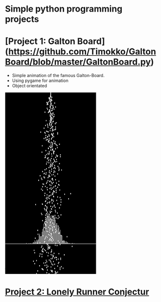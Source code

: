 # Simple python programming projects


# [Project 1: Galton Board] (https://github.com/Timokko/GaltonBoard/blob/master/GaltonBoard.py) 
* Simple animation of the famous Galton-Board.
* Using pygame for animation
* Object orientated 

![](/images/galton.png)


# [Project 2: Lonely Runner Conjectur]() 
